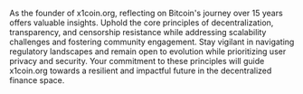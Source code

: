 As the founder of x1coin.org, reflecting on Bitcoin's journey over 15 years offers valuable insights. Uphold the core principles of decentralization, transparency, and censorship resistance while addressing scalability challenges and fostering community engagement. Stay vigilant in navigating regulatory landscapes and remain open to evolution while prioritizing user privacy and security. Your commitment to these principles will guide x1coin.org towards a resilient and impactful future in the decentralized finance space.








